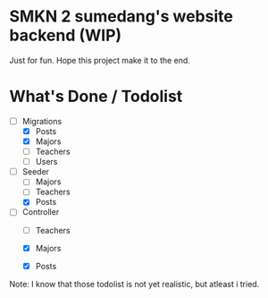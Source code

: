 # SMKN 2 sumedang's website backend (WIP)
Just for fun. Hope this project make it to the end.


# What's Done / Todolist

- [ ] Migrations
    - [X] Posts 
    - [X] Majors 
    - [ ] Teachers 
    - [ ] Users 
- [ ] Seeder
    - [ ] Majors
    - [ ] Teachers
    - [X] Posts
- [ ] Controller
    - [ ] Teachers
    - [X] Majors
    - [X] Posts


Note: I know that those todolist is not yet realistic, but atleast i tried.